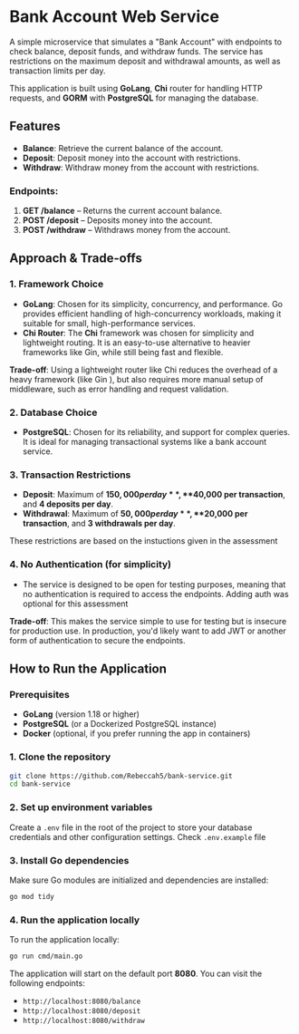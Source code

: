 
# Bank Account Web Service

A simple microservice that simulates a "Bank Account" with endpoints to check balance, deposit funds, and withdraw funds. The service has restrictions on the maximum deposit and withdrawal amounts, as well as transaction limits per day. 

This application is built using **GoLang**, **Chi** router for handling HTTP requests, and **GORM** with **PostgreSQL** for managing the database.

## Features
- **Balance**: Retrieve the current balance of the account.
- **Deposit**: Deposit money into the account with restrictions.
- **Withdraw**: Withdraw money from the account with restrictions.
  
### Endpoints:
1. **GET /balance** – Returns the current account balance.
2. **POST /deposit** – Deposits money into the account.
3. **POST /withdraw** – Withdraws money from the account.

## Approach & Trade-offs

### 1. **Framework Choice**
   - **GoLang**: Chosen for its simplicity, concurrency, and performance. Go provides efficient handling of high-concurrency workloads, making it suitable for small, high-performance services.
   - **Chi Router**: The **Chi** framework was chosen for simplicity and lightweight routing. It is an easy-to-use alternative to heavier frameworks like Gin, while still being fast and flexible.
   
   **Trade-off**: Using a lightweight router like Chi reduces the overhead of a heavy framework (like Gin ), but also requires more manual setup of middleware, such as error handling and request validation.

### 2. **Database Choice**
   - **PostgreSQL**: Chosen for its reliability, and support for complex queries. It is ideal for managing transactional systems like a bank account service.

### 3. **Transaction Restrictions**
   - **Deposit**: Maximum of **$150,000 per day**, **$40,000 per transaction**, and **4 deposits per day**.
   - **Withdrawal**: Maximum of **$50,000 per day**, **$20,000 per transaction**, and **3 withdrawals per day**.

   These restrictions are based on the instuctions given in the assessment

### 4. **No Authentication (for simplicity)**
   - The service is designed to be open for testing purposes, meaning that no authentication is required to access the endpoints. Adding auth was optional for this assessment

   **Trade-off**: This makes the service simple to use for testing but is insecure for production use. In production, you'd likely want to add JWT or another form of authentication to secure the endpoints.

## How to Run the Application

### Prerequisites
- **GoLang** (version 1.18 or higher)
- **PostgreSQL** (or a Dockerized PostgreSQL instance)
- **Docker** (optional, if you prefer running the app in containers)

### 1. Clone the repository

```sh
git clone https://github.com/Rebeccah5/bank-service.git
cd bank-service
```

### 2. Set up environment variables

Create a `.env` file in the root of the project to store your database credentials and other configuration settings. Check `.env.example` file

### 3. Install Go dependencies

Make sure Go modules are initialized and dependencies are installed:

```sh
go mod tidy
```

### 4. Run the application locally

To run the application locally:

```sh
go run cmd/main.go
```

The application will start on the default port **8080**. You can visit the following endpoints:

- `http://localhost:8080/balance`
- `http://localhost:8080/deposit`
- `http://localhost:8080/withdraw`

